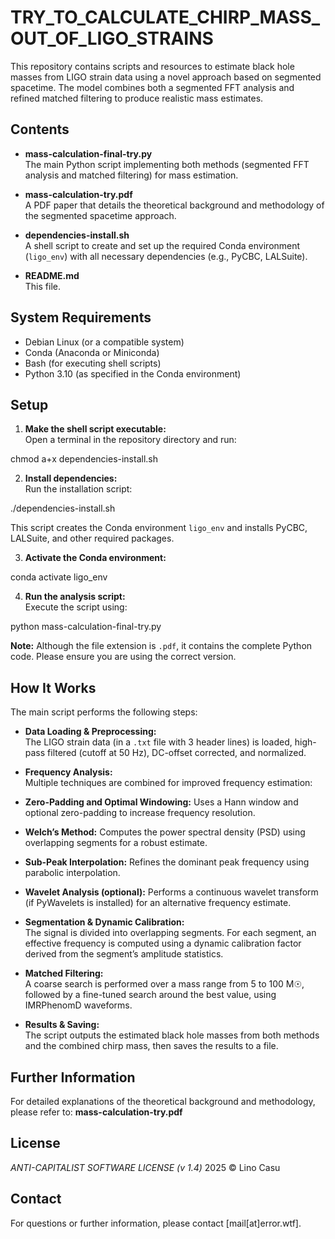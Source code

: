 # TRY_TO_CALCULATE_CHIRP_MASS_OUT_OF_LIGO_STRAINS

This repository contains scripts and resources to estimate black hole masses from LIGO strain data using a novel approach based on segmented spacetime. The model combines both a segmented FFT analysis and refined matched filtering to produce realistic mass estimates.

## Contents

- **mass-calculation-final-try.py**  
  The main Python script implementing both methods (segmented FFT analysis and matched filtering) for mass estimation.

- **mass-calculation-try.pdf**  
  A PDF paper that details the theoretical background and methodology of the segmented spacetime approach.

- **dependencies-install.sh**  
  A shell script to create and set up the required Conda environment (`ligo_env`) with all necessary dependencies (e.g., PyCBC, LALSuite).

- **README.md**  
  This file.

## System Requirements

- Debian Linux (or a compatible system)
- Conda (Anaconda or Miniconda)
- Bash (for executing shell scripts)
- Python 3.10 (as specified in the Conda environment)

## Setup

1. **Make the shell script executable:**  
   Open a terminal in the repository directory and run:
   
chmod a+x dependencies-install.sh


2. **Install dependencies:**  
Run the installation script:

./dependencies-install.sh

This script creates the Conda environment `ligo_env` and installs PyCBC, LALSuite, and other required packages.

3. **Activate the Conda environment:**  

conda activate ligo_env


4. **Run the analysis script:**  
Execute the script using:

python mass-calculation-final-try.py

**Note:** Although the file extension is `.pdf`, it contains the complete Python code. Please ensure you are using the correct version.

## How It Works

The main script performs the following steps:

- **Data Loading & Preprocessing:**  
The LIGO strain data (in a `.txt` file with 3 header lines) is loaded, high-pass filtered (cutoff at 50 Hz), DC-offset corrected, and normalized.

- **Frequency Analysis:**  
Multiple techniques are combined for improved frequency estimation:
- **Zero-Padding and Optimal Windowing:** Uses a Hann window and optional zero-padding to increase frequency resolution.
- **Welch’s Method:** Computes the power spectral density (PSD) using overlapping segments for a robust estimate.
- **Sub-Peak Interpolation:** Refines the dominant peak frequency using parabolic interpolation.
- **Wavelet Analysis (optional):** Performs a continuous wavelet transform (if PyWavelets is installed) for an alternative frequency estimate.

- **Segmentation & Dynamic Calibration:**  
The signal is divided into overlapping segments. For each segment, an effective frequency is computed using a dynamic calibration factor derived from the segment’s amplitude statistics.

- **Matched Filtering:**  
A coarse search is performed over a mass range from 5 to 100 M☉, followed by a fine-tuned search around the best value, using IMRPhenomD waveforms.

- **Results & Saving:**  
The script outputs the estimated black hole masses from both methods and the combined chirp mass, then saves the results to a file.

## Further Information

For detailed explanations of the theoretical background and methodology, please refer to:
**mass-calculation-try.pdf**

## License

*ANTI-CAPITALIST SOFTWARE LICENSE (v 1.4)* 2025 © Lino Casu

## Contact

For questions or further information, please contact [mail[at]error.wtf].




